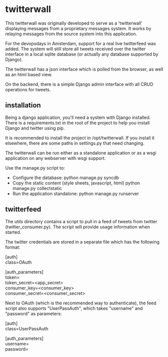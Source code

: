 twitterwall
===========

This twitterwall was originally developed to serve as a
'twitterwall' displaying messages from a proprietary 
messages system. It works by relaying messages from the
source system into this application.

For the devopsdays in Amsterdam, support for a real live 
twitterfeed was added. The system will still store all
tweets received over the twitter interface in a local
sqlite database (or actually any database supported
by Django).

The twitterwall has a json interface which is polled
from the browser, as well as an html based view.

On the backend, there is a simple Django admin interface
with all CRUD operations for tweets.

installation
------------
Being a django application, you'll need a system with
Django installed. There is a requirements.txt in the
root of the project to help you install Django and twitter
using pip.

It is recommended to install the project in /opt/twitterwall. If you
install it elsewhere, there are some paths in settings.py that need 
changing.

The twitterwall can be run either as a standalone application or as a wsgi
application on any webserver with wsgi support.

Use the manage.py script to:
- Configure the database: python manage.py syncdb
- Copy the static content (style sheets, javascript, html)
    python manage.py collectstatic
- Run the application standalone:
    python manage.py runserver

twitterfeed
-----------
The utils directory contains a script to pull in a feed 
of tweets from twitter (twitter_consumer.py). The script
will provide usage information when started.

The twitter credentials are stored in a separate file which
has the following format:

[auth]  
class=OAuth  
  
[auth_parameters]  
token=<app token>  
token_secret=<app_secret>  
consumer_key=<consumer_key>  
consumer_secret=<consumer_secret>  


Next to OAuth (which is the recommended way to authenticate), the feed
script also supports "UserPassAuth", which takes "username" and "password"
as parameters:

[auth]  
class=UserPassAuth  
  
[auth_parameters]  
username=<user>  
password=<pass>  



